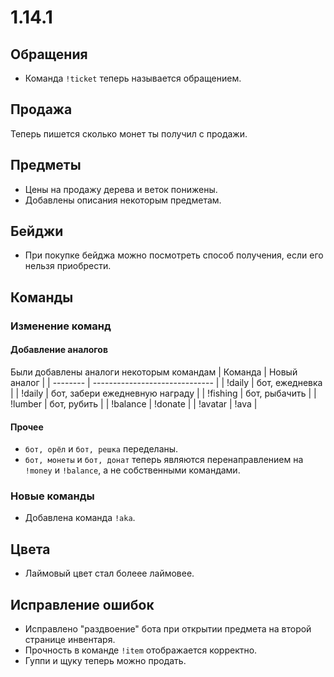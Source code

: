 # 1.14.1

## Обращения
* Команда `!ticket` теперь называется обращением.

## Продажа
 Теперь пишется сколько монет ты получил с продажи.

## Предметы
* Цены на продажу дерева и веток понижены.
* Добавлены описания некоторым предметам.

## Бейджи
* При покупке бейджа можно посмотреть способ получения, если его нельзя приобрести.

## Команды
### Изменение команд

#### Добавление аналогов
Были добавлены аналоги некоторым командам
| Команда  | Новый аналог                   |
| -------- | ------------------------------ |
| !daily   | бот, ежедневка                 |
| !daily   | бот, забери ежедневную награду |
| !fishing | бот, рыбачить                  |
| !lumber  | бот, рубить                    |
| !balance | !donate                        |
| !avatar  | !ava                           |

#### Прочее
* `бот, орёл` и `бот, решка` переделаны.
* `бот, монеты` и `бот, донат` теперь являются перенаправлением на `!money` и `!balance`, а не собственными командами.

### Новые команды
* Добавлена команда `!aka`.

## Цвета
* Лаймовый цвет стал болеее лаймовее.

## Исправление ошибок
* Исправлено "раздвоение" бота при открытии предмета на второй странице инвентаря.
* Прочность в команде `!item` отображается корректно.
* Гуппи и щуку теперь можно продать.